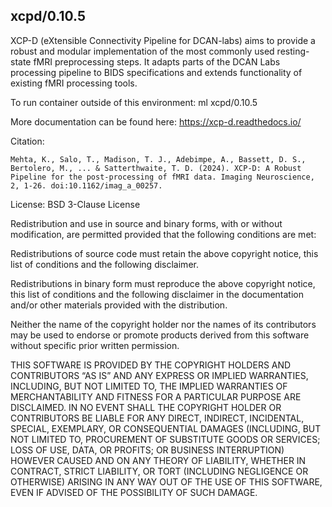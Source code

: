 ## xcpd/0.10.5 ##

XCP-D (eXtensible Connectivity Pipeline for DCAN-labs) aims to provide a robust and modular implementation of the most commonly used resting-state fMRI preprocessing steps. It adapts parts of the DCAN Labs processing pipeline to BIDS specifications and extends functionality of existing fMRI processing tools.

To run container outside of this environment: ml xcpd/0.10.5

More documentation can be found here: https://xcp-d.readthedocs.io/

Citation:
```
Mehta, K., Salo, T., Madison, T. J., Adebimpe, A., Bassett, D. S., Bertolero, M., ... & Satterthwaite, T. D. (2024). XCP-D: A Robust Pipeline for the post-processing of fMRI data. Imaging Neuroscience, 2, 1-26. doi:10.1162/imag_a_00257.
```

License: BSD 3-Clause License

Redistribution and use in source and binary forms, with or without modification, are permitted provided that the following conditions are met:

Redistributions of source code must retain the above copyright notice, this list of conditions and the following disclaimer.

Redistributions in binary form must reproduce the above copyright notice, this list of conditions and the following disclaimer in the documentation and/or other materials provided with the distribution.

Neither the name of the copyright holder nor the names of its contributors may be used to endorse or promote products derived from this software without specific prior written permission.

THIS SOFTWARE IS PROVIDED BY THE COPYRIGHT HOLDERS AND CONTRIBUTORS “AS IS” AND ANY EXPRESS OR IMPLIED WARRANTIES, INCLUDING, BUT NOT LIMITED TO, THE IMPLIED WARRANTIES OF MERCHANTABILITY AND FITNESS FOR A PARTICULAR PURPOSE ARE DISCLAIMED. IN NO EVENT SHALL THE COPYRIGHT HOLDER OR CONTRIBUTORS BE LIABLE FOR ANY DIRECT, INDIRECT, INCIDENTAL, SPECIAL, EXEMPLARY, OR CONSEQUENTIAL DAMAGES (INCLUDING, BUT NOT LIMITED TO, PROCUREMENT OF SUBSTITUTE GOODS OR SERVICES; LOSS OF USE, DATA, OR PROFITS; OR BUSINESS INTERRUPTION) HOWEVER CAUSED AND ON ANY THEORY OF LIABILITY, WHETHER IN CONTRACT, STRICT LIABILITY, OR TORT (INCLUDING NEGLIGENCE OR OTHERWISE) ARISING IN ANY WAY OUT OF THE USE OF THIS SOFTWARE, EVEN IF ADVISED OF THE POSSIBILITY OF SUCH DAMAGE.